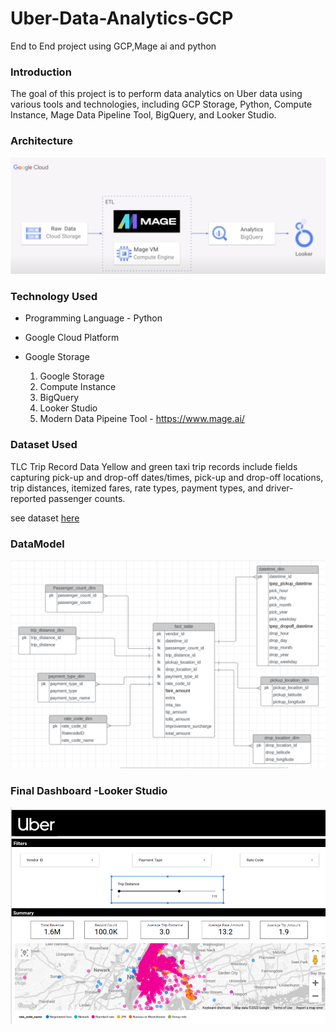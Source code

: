 # Uber-Data-Analytics-GCP
End to End project using GCP,Mage ai and python

### Introduction

The goal of this project is to perform data analytics on Uber data using various tools and technologies, including GCP Storage, Python, Compute Instance, Mage Data Pipeline Tool, BigQuery, and Looker Studio.

### Architecture

![My Image](https://github.com/ansel9618/Uber-Data-Analytics-GCP/blob/main/Project_Architecture.png)

### Technology Used

* Programming Language - Python
* Google Cloud Platform

* Google Storage
  1. Google Storage
  2. Compute Instance
  3. BigQuery
  4. Looker Studio
  5. Modern Data Pipeine Tool - https://www.mage.ai/

### Dataset Used

TLC Trip Record Data Yellow and green taxi trip records include fields capturing pick-up and drop-off dates/times, pick-up and drop-off locations, trip distances, itemized fares, rate types, payment types, and driver-reported passenger counts.

see dataset [here](data/uber_data.csv)

### DataModel

![My Image](https://github.com/ansel9618/Uber-Data-Analytics-GCP/blob/main/Uber_data_model.png)

### Final Dashboard -Looker Studio

![My Image](https://github.com/ansel9618/Uber-Data-Analytics-GCP/blob/main/Dashboard_Looker.png)
